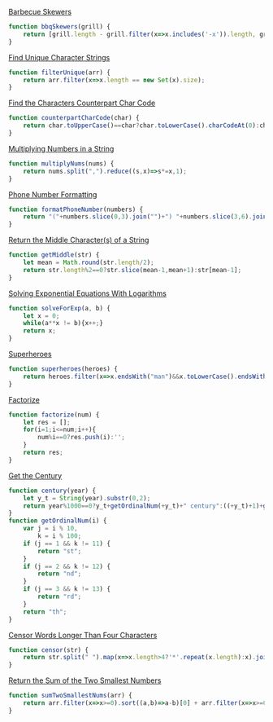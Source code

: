 [Barbecue Skewers](https://edabit.com/challenge/uAGzHNBWbNj2iNqLr)
```javascript
function bbqSkewers(grill) {
	return [grill.length - grill.filter(x=>x.includes('-x')).length, grill.filter(x=>x.includes('-x')).length];
}
```

[Find Unique Character Strings](https://edabit.com/challenge/kPjg5tCKnFsyYFfex)
```javascript
function filterUnique(arr) {
	return arr.filter(x=>x.length == new Set(x).size);
}
```

[Find the Characters Counterpart Char Code](https://edabit.com/challenge/fbaLZPNjTvYtY444B)
```javascript
function counterpartCharCode(char) {
	return char.toUpperCase()==char?char.toLowerCase().charCodeAt(0):char.toUpperCase().charCodeAt(0);
}
```

[Multiplying Numbers in a String](https://edabit.com/challenge/TzxoYExuxuQw2ahWR)
```javascript
function multiplyNums(nums) {
	return nums.split(",").reduce((s,x)=>s*=x,1);
}
```

[Phone Number Formatting](https://edabit.com/challenge/Z6oY6EWwT9rde8YXm)
```javascript
function formatPhoneNumber(numbers) {
	return "("+numbers.slice(0,3).join("")+") "+numbers.slice(3,6).join("")+"-"+numbers.slice(6,10).join("");
}
```

[Return the Middle Character(s) of a String](https://edabit.com/challenge/R3649PDvoFf6wGxyg)
```javascript
function getMiddle(str) {
	let mean = Math.round(str.length/2);
	return str.length%2==0?str.slice(mean-1,mean+1):str[mean-1];
}
```

[Solving Exponential Equations With Logarithms](https://edabit.com/challenge/PXau3Fzk8GXgF6oRQ)
```javascript
function solveForExp(a, b) {
	let x = 0;
	while(a**x != b){x++;}
	return x;
}
```

[Superheroes](https://edabit.com/challenge/FdwbNYkFrF36NwJxa)
```javascript
function superheroes(heroes) {
	return heroes.filter(x=>x.endsWith("man")&&x.toLowerCase().endsWith("woman")==false).sort();
}
```

[Factorize](https://edabit.com/challenge/zLYbAPk8NMnwoPhjG)
```javascript
function factorize(num) {
	let res = [];
	for(i=1;i<=num;i++){
		num%i==0?res.push(i):'';
	}
	return res;
}
```

[Get the Century](https://edabit.com/challenge/SAdqaWKRpjLfZnGKA)
```javascript
function century(year) {
	let y_t = String(year).substr(0,2);
	return year%1000==0?y_t+getOrdinalNum(+y_t)+" century":((+y_t)+1)+getOrdinalNum(Number(y_t)+1)+" century"
}
function getOrdinalNum(i) {
    var j = i % 10,
        k = i % 100;
    if (j == 1 && k != 11) {
        return "st";
    }
    if (j == 2 && k != 12) {
        return "nd";
    }
    if (j == 3 && k != 13) {
        return "rd";
    }
    return "th";
}
```

[Censor Words Longer Than Four Characters](https://edabit.com/challenge/huiJkoQzegoc5qeCJ)
```javascript
function censor(str) {
	return str.split(" ").map(x=>x.length>4?'*'.repeat(x.length):x).join(" ");
}
```

[Return the Sum of the Two Smallest Numbers](https://edabit.com/challenge/GNgCfKHWfQwByBNqa)
```javascript
function sumTwoSmallestNums(arr) {
	return arr.filter(x=>x>=0).sort((a,b)=>a-b)[0] + arr.filter(x=>x>=0).sort((a,b)=>a-b)[1];
}
```
